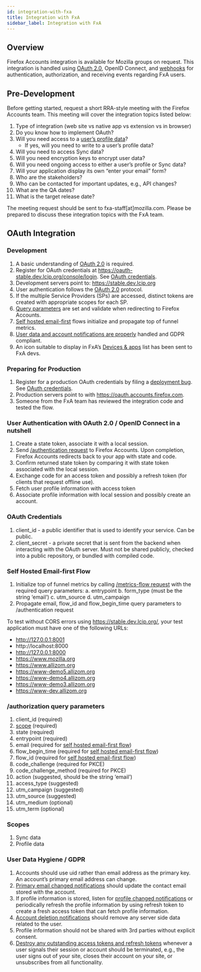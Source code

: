 ```yaml
---
id: integration-with-fxa
title: Integration with FxA
sidebar_label: Integration with FxA
---
```


## Overview

Firefox Accounts integration is available for Mozilla groups on request. This integration is handled using [OAuth 2.0][oauth], OpenID Connect, and [webhooks][webhook] for authentication, authorization, and receiving events regarding FxA users.

## Pre-Development

Before getting started, request a short RRA-style meeting with the Firefox Accounts team. This meeting will cover the integration topics listed below:

1. Type of integration (web site vs native app vs extension vs in browser)
2. Do you know how to implement OAuth?
3. Will you need access to a [user’s profile data][profile-data]?
   - If yes, will you need to write to a user’s profile data?
4. Will you need to access Sync data?
5. Will you need encryption keys to encrypt user data?
6. Will you need ongoing access to either a user’s profile or Sync data?
7. Will your application display its own “enter your email” form?
8. Who are the stakeholders?
9. Who can be contacted for important updates, e.g., API changes?
10. What are the QA dates?
11. What is the target release date?

The meeting request should be sent to fxa-staff[at]mozilla.com. Please be prepared to discuss these integration topics with the FxA team.

## OAuth Integration

### Development

1. A basic understanding of [OAuth 2.0][oauth] is required.
2. Register for OAuth credentials at https://oauth-stable.dev.lcip.org/console/login. See [OAuth credentials](#oauth-credentials).
3. Development servers point to: https://stable.dev.lcip.org
4. User authentication follows the [OAuth 2.0][oauth] protocol.
5. If the multiple Service Providers (SPs) are accessed, distinct tokens are created with appropriate scopes for each SP.
6. [Query parameters](#authorization-query-parameters) are set and validate when redirecting to Firefox Accounts.
7. [Self hosted email-first](#self-hosted-email-first-flow) flows initialize and propagate top of funnel metrics.
8. [User data and account notifications are properly](#user-data-hygiene-gdpr) handled and GDPR compliant.
9. An icon suitable to display in FxA’s [Devices & apps][devices-and-apps] list has been sent to FxA devs.

### Preparing for Production

1. Register for a production OAuth credentials by filing a [deployment bug][deployment-bug]. See [OAuth credentials](#oauth-credentials).
2. Production servers point to with https://oauth.accounts.firefox.com.
3. Someone from the FxA team has reviewed the integration code and tested the flow.

### User Authentication with OAuth 2.0 / OpenID Connect in a nutshell

1. Create a state token, associate it with a local session.
2. Send [/authentication request](#authorization-query-parameters) to Firefox Accounts. Upon completion, Firefox Accounts redirects back to your app with state and code.
3. Confirm returned state token by comparing it with state token associated with the local session.
4. Exchange code for an access token and possibly a refresh token (for clients that request offline use).
5. Fetch user profile information with access token
6. Associate profile information with local session and possibly create an account.

### OAuth Credentials

1. client_id - a public identifier that is used to identify your service. Can be public.
2. client_secret - a private secret that is sent from the backend when interacting with the OAuth server. Must not be shared publicly, checked into a public repository, or bundled with compiled code.

### Self Hosted Email-first Flow

1. Initialize top of funnel metrics by calling [/metrics-flow request][metrics-flow-request] with the required query parameters:
   a. entrypoint
   b. form_type (must be the string ‘email’)
   c. utm_source
   d. utm_campaign
2. Propagate email, flow_id and flow_begin_time query parameters to /authentication request

To test without CORS errors using https://stable.dev.lcip.org/, your test application must have one of the following URLs:

- http://127.0.0.1:8001
- http://localhost:8000
- http://127.0.0.1:8000
- https://www.mozilla.org
- https://www.allizom.org
- https://www-demo5.allizom.org
- https://www-demo4.allizom.org
- https://www-demo3.allizom.org
- https://www-dev.allizom.org

### /authorization query parameters

1. client_id (required)
2. [scope](#scopes) (required)
3. state (required)
4. entrypoint (required)
5. email (required for [self hosted email-first flow](#self-hosted-email-first-flow))
6. flow_begin_time (required for [self hosted email-first flow](#self-hosted-email-first-flow))
7. flow_id (required for [self hosted email-first flow](#self-hosted-email-first-flow))
8. code_challenge (required for PKCE)
9. code_challenge_method (required for PKCE)
10. action (suggested, should be the string ‘email’)
11. access_type (suggested)
12. utm_campaign (suggested)
13. utm_source (suggested)
14. utm_medium (optional)
15. utm_term (optional)

### Scopes

1. Sync data
2. Profile data

### User Data Hygiene / GDPR

1. Accounts should use uid rather than email address as the primary key. An account’s primary email address can change.
2. [Primary email changed notifications](https://github.com/mozilla/fxa-auth-server/blob/master/docs/service_notifications.md#change-of-primary-email-address-event) should update the contact email stored with the account.
3. If profile information is stored, listen for [profile changed notifications](https://github.com/mozilla/fxa-auth-server/blob/master/docs/service_notifications.md#change-of-profile-data) or periodically refresh the profile information by using refresh token to create a fresh access token that can fetch profile information.
4. [Account deletion notifications](https://github.com/mozilla/fxa-auth-server/blob/master/docs/service_notifications.md#account-deletion-event) should remove any server side data related to the user.
5. Profile information should not be shared with 3rd parties without explicit consent.
6. [Destroy any outstanding access tokens and refresh tokens](https://github.com/mozilla/fxa-auth-server/blob/master/fxa-oauth-server/docs/api.md#post-v1destroy) whenever a user signals their session or account should be terminated, e.g., the user signs out of your site, closes their account on your site, or unsubscribes from all functionality.

[metrics-flow-request]: https://mozilla.github.io/application-services/docs/accounts/metrics.html#self-hosted-email-forms-and-metrics-tracking-aka-the-fxa-email-first-flow
[deployment-bug]: https://bugzilla.mozilla.org/enter_bug.cgi?assigned_to=nobody%40mozilla.org&bug_ignored=0&bug_severity=normal&bug_status=NEW&cf_fx_iteration=---&cf_fx_points=---&cf_status_firefox65=---&cf_status_firefox66=---&cf_status_firefox67=---&cf_status_firefox_esr60=---&cf_tracking_firefox65=---&cf_tracking_firefox66=---&cf_tracking_firefox67=---&cf_tracking_firefox_esr60=---&cf_tracking_firefox_relnote=---&component=Operations%3A%20Deployment%20Requests&contenttypemethod=list&contenttypeselection=text%2Fplain&defined_groups=1&flag_type-37=X&flag_type-5=X&flag_type-607=X&flag_type-708=X&flag_type-721=X&flag_type-737=X&flag_type-748=X&flag_type-787=X&flag_type-800=X&flag_type-803=X&flag_type-846=X&flag_type-864=X&flag_type-929=X&flag_type-935=X&form_name=enter_bug&groups=mozilla-employee-confidential&maketemplate=Remember%20values%20as%20bookmarkable%20template&op_sys=Unspecified&priority=--&product=Cloud%20Services&rep_platform=Unspecified&target_milestone=---&version=unspecified
[devices-and-apps]: https://accounts.firefox.com/settings/clients
[profile-data]: https://mozilla.github.io/application-services/docs/accounts/faq.html#what-information-does-firefox-accounts-store-about-the-user
[oauth]: https://auth0.com/docs/protocols/oauth2
[webhook]: https://en.wikipedia.org/wiki/Webhook
